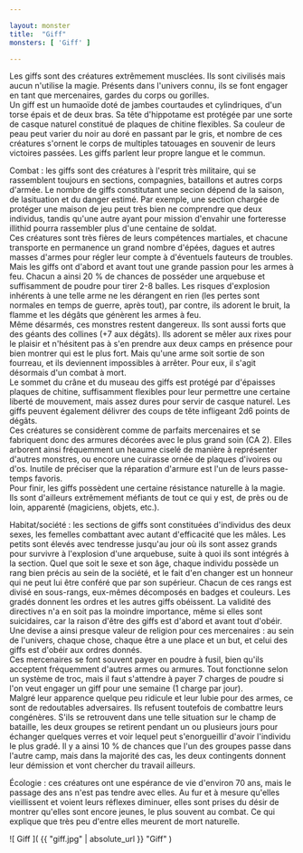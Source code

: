 ```yaml
---

layout: monster
title:  "Giff"
monsters: [ 'Giff' ]

---
```


Les giffs sont des créatures extrêmement musclées. Ils sont civilisés mais aucun n'utilise la magie. Présents dans l'univers connu, ils se font engager en tant que mercenaires, gardes du corps ou gorilles.  
Un giff est un humaoïde doté de jambes courtaudes et cylindriques, d'un torse épais et de deux bras. Sa tête d'hippotame est protégée par une sorte de casque naturel constitué de plaques de chitine flexibles. Sa couleur de peau peut varier du noir au doré en passant par le gris, et nombre de ces créatures s'ornent le corps de multiples tatouages en souvenir de leurs victoires passées. Les giffs parlent leur propre langue et le commun.

<span class="heading">Combat :</span> les giffs sont des créatures à l'esprit très militaire, qui se rassemblent toujours en sections, compagnies, bataillons et autres corps d'armée. Le nombre de giffs constitutant une secion dépend de la saison, de lasituation et du danger estimé. Par exemple, une section chargée de protéger une maison de jeu peut très bien ne comprendre que deux individus, tandis qu'une autre ayant pour mission d'envahir une forteresse illithid pourra rassembler plus d'une centaine de soldat.  
Ces créatures sont très fières de leurs compétences martiales, et chacune transporte en permanence un grand nombre d'épées, dagues et autres masses d'armes pour régler leur compte à d'éventuels fauteurs de troubles.  
Mais les giffs ont d'abord et avant tout une grande passion pour les armes à feu. Chacun a ainsi 20 % de chances de posséder une arquebuse et suffisamment de poudre pour tirer 2-8 balles. Les risques d'explosion inhérents à une telle arme ne les dérangent en rien (les pertes sont normales en temps de guerre, après tout), par contre, ils adorent le bruit, la flamme et les dégâts que génèrent les armes à feu.  
Même désarmés, ces monstres restent dangereux. Ils sont aussi forts que des géants des collines (+7 aux dégâts). Ils adorent se mêler aux rixes pour le plaisir et n'hésitent pas à s'en prendre aux deux camps en présence pour bien montrer qui est le plus fort. Mais qu'une arme soit sortie de son fourreau, et ils deviennent impossibles à arrêter. Pour eux, il s'agit désormais d'un combat à mort.  
Le sommet du crâne et du museau des giffs est protégé par d'épaisses plaques de chitine, suffisamment flexibles pour leur permettre une certaine liberté de mouvement, mais assez dures pour servir de casque naturel. Les giffs peuvent également délivrer des coups de tête infligeant 2d6 points de dégâts.  
Ces créatures se considèrent comme de parfaits mercenaires et se fabriquent donc des armures décorées avec le plus grand soin (CA 2). Elles arborent ainsi fréquemment un heaume ciselé de manière à représenter d'autres monstres, ou encore une cuirasse ornée de plaques d'ivoires ou d'os. Inutile de préciser que la réparation d'armure est l'un de leurs passe-temps favoris.  
Pour finir, les giffs possèdent une certaine résistance naturelle à la magie. Ils sont d'ailleurs extrêmement méfiants de tout ce qui y est, de près ou de loin, apparenté (magiciens, objets, etc.).

<span class="heading">Habitat/société :</span> les sections de giffs sont constituées d'individus des deux sexes, les femelles combattant avec autant d'efficacité que les mâles. Les petits sont élevés avec tendresse jusqu'au jour où ils sont assez grands pour survivre à l'explosion d'une arquebuse, suite à quoi ils sont intégrés à la section. Quel que soit le sexe et son âge, chaque individu possède un rang bien précis au sein de la société, et le fait d'en changer est un honneur qui ne peut lui être conféré que par son supérieur. Chacun de ces rangs est divisé en sous-rangs, eux-mêmes décomposés en badges et couleurs. Les gradés donnent les ordres et les autres giffs obéissent. La validité des directives n'a en soit pas la moindre importance, même si elles sont suicidaires, car la raison d'être des giffs est d'abord et avant tout d'obéir. Une devise a ainsi presque valeur de religion pour ces mercenaires : au sein de l'univers, chaque chose, chaque être a une place et un but, et celui des giffs est d'obéir aux ordres donnés.  
Ces mercenaires se font souvent payer en poudre à fusil, bien qu'ils acceptent fréquemment d'autres armes ou armures. Tout fonctionne selon un système de troc, mais il faut s'attendre à payer 7 charges de poudre si l'on veut engager un giff pour une semaine (1 charge par jour).  
Malgré leur apparence quelque peu ridicule et leur lubie pour des armes, ce sont de redoutables adversaires. Ils refusent toutefois de combattre leurs congénères. S'ils se retrouvent dans une telle situation sur le champ de bataille, les deux groupes se retirent pendant un ou plusieurs jours pour échanger quelques verres et voir lequel peut s'enorgueillir d'avoir l'individu le plus gradé. Il y a ainsi 10 % de chances que l'un des groupes passe dans l'autre camp, mais dans la majorité des cas, les deux contingents donnent leur démission et vont chercher du travail ailleurs.

<span class="heading">Écologie :</span> ces créatures ont une espérance de vie d'environ 70 ans, mais le passage des ans n'est pas tendre avec elles. Au fur et à mesure qu'elles vieillissent et voient leurs réflexes diminuer, elles sont prises du désir de montrer qu'elles sont encore jeunes, le plus souvent au combat. Ce qui explique que très peu d'entre elles meurent de mort naturelle.

![ Giff ]( {{ "giff.jpg" | absolute_url }} "Giff" )